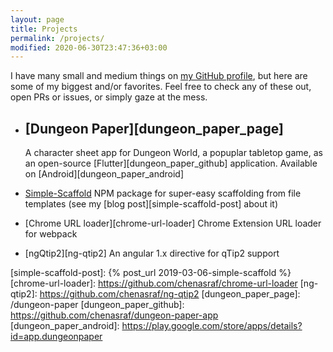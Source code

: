 ```yaml
---
layout: page
title: Projects
permalink: /projects/
modified: 2020-06-30T23:47:36+03:00
---
```


I have many small and medium things on [my GitHub profile][gh], but here are some of my
biggest and/or favorites. Feel free to check any of these out, open PRs or issues, or simply
gaze at the mess.

- ## [Dungeon Paper][dungeon_paper_page]
  A character sheet app for Dungeon World, a popuplar tabletop game, as an open-source [Flutter][dungeon_paper_github] application.
  Available on [Android][dungeon_paper_android]

- [Simple-Scaffold][simple-scaffold-gh]
  NPM package for super-easy scaffolding from file templates (see my [blog post][simple-scaffold-post] about it)
- [Chrome URL loader][chrome-url-loader]
  Chrome Extension URL loader for webpack
- [ngQtip2][ng-qtip2]
  An angular 1.x directive for qTip2 support

[gh]: https://github.com/chenasraf
[redar]: https://github.com/chenasraf/redar-browser
[simple-scaffold-gh]: https://github.com/chenasraf/simple-scaffold
[simple-scaffold-post]: {% post_url 2019-03-06-simple-scaffold %}
[chrome-url-loader]: https://github.com/chenasraf/chrome-url-loader
[ng-qtip2]: https://github.com/chenasraf/ng-qtip2
[dungeon_paper_page]: /dungeon-paper
[dungeon_paper_github]: https://github.com/chenasraf/dungeon-paper-app
[dungeon_paper_android]: https://play.google.com/store/apps/details?id=app.dungeonpaper